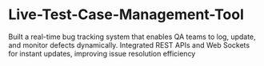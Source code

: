 # Live-Test-Case-Management-Tool
Built a real-time bug tracking system that enables QA teams to log, update, and monitor defects dynamically. Integrated REST APIs and Web Sockets for instant updates, improving issue resolution efficiency
